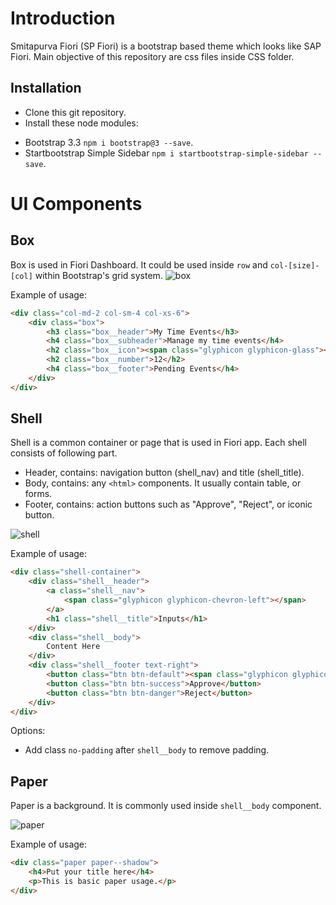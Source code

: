 # Introduction
Smitapurva Fiori (SP Fiori) is a bootstrap based theme which looks like SAP Fiori. Main objective of this repository are css files inside CSS folder.

## Installation
- Clone this git repository.
- Install these node modules:
* Bootstrap 3.3 `npm i bootstrap@3 --save`.
* Startbootstrap Simple Sidebar `npm i startbootstrap-simple-sidebar --save`.

# UI Components

## Box
Box is used in Fiori Dashboard. It could be used inside `row` and `col-[size]-[col]` within Bootstrap's grid system.
![box](https://user-images.githubusercontent.com/31851739/30687565-d5e8cd42-9ee5-11e7-84c0-ef5d80794215.png)

Example of usage:
```html
<div class="col-md-2 col-sm-4 col-xs-6">
    <div class="box">
        <h3 class="box__header">My Time Events</h3>
        <h4 class="box__subheader">Manage my time events</h4>
        <h2 class="box__icon"><span class="glyphicon glyphicon-glass"></span></h2>
        <h2 class="box__number">12</h2>
        <h4 class="box__footer">Pending Events</h4>
    </div>
</div>
```

## Shell
Shell is a common container or page that is used in Fiori app. Each shell consists of following part.
* Header, contains: navigation button (shell_nav) and title (shell_title).
* Body, contains: any `<html>` components. It usually contain table, or forms.
* Footer, contains: action buttons such as "Approve", "Reject", or iconic button.

![shell](https://user-images.githubusercontent.com/31851739/30687066-61a67bba-9ee4-11e7-9374-a9c167a9db80.png)

Example of usage:
```html
<div class="shell-container">
    <div class="shell__header">
        <a class="shell__nav">
            <span class="glyphicon glyphicon-chevron-left"></span>
        </a>
        <h1 class="shell__title">Inputs</h1>
    </div>
    <div class="shell__body">
        Content Here
    </div>
    <div class="shell__footer text-right">
        <button class="btn btn-default"><span class="glyphicon glyphicon-cog"></span></button>
        <button class="btn btn-success">Approve</button>
        <button class="btn btn-danger">Reject</button>
    </div>
</div>
```
Options:
* Add class `no-padding` after `shell__body` to remove padding.

## Paper
Paper is a background. It is commonly used inside `shell__body` component.

![paper](https://user-images.githubusercontent.com/31851739/30688344-13ff2ea8-9ee8-11e7-9883-55093acc0f88.png)

Example of usage:
```html
<div class="paper paper--shadow">
    <h4>Put your title here</h4>
    <p>This is basic paper usage.</p>
</div>
```